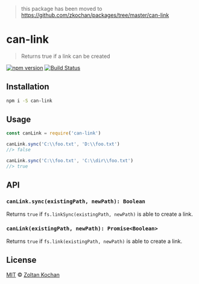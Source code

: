 > this package has been moved to https://github.com/zkochan/packages/tree/master/can-link

# can-link

> Returns true if a link can be created

<!--@shields('npm', 'travis')-->
[![npm version](https://img.shields.io/npm/v/can-link.svg)](https://www.npmjs.com/package/can-link) [![Build Status](https://img.shields.io/travis/zkochan/can-link/master.svg)](https://travis-ci.org/zkochan/can-link)
<!--/@-->

## Installation

```sh
npm i -S can-link
```

## Usage

```js
const canLink = require('can-link')

canLink.sync('C:\\foo.txt', 'D:\\foo.txt')
//> false

canLink.sync('C:\\foo.txt', 'C:\\dir\\foo.txt')
//> true
```

## API

### `canLink.sync(existingPath, newPath): Boolean`

Returns `true` if `fs.linkSync(existingPath, newPath)` is able to create a link.

### `canLink(existingPath, newPath): Promise<Boolean>`

Returns `true` if `fs.link(existingPath, newPath)` is able to create a link.

## License

[MIT](./LICENSE) © [Zoltan Kochan](https://www.kochan.io/)
